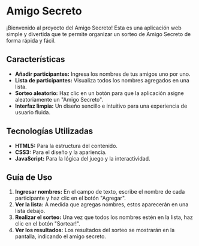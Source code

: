 # Amigo Secreto #

¡Bienvenido al proyecto del Amigo Secreto! Esta es una aplicación web simple y divertida que te permite organizar un sorteo de Amigo Secreto de forma rápida y fácil.

## Características

-   **Añadir participantes:** Ingresa los nombres de tus amigos uno por uno.
-   **Lista de participantes:** Visualiza todos los nombres agregados en una lista.
-   **Sorteo aleatorio:** Haz clic en un botón para que la aplicación asigne aleatoriamente un "Amigo Secreto".
-   **Interfaz limpia:** Un diseño sencillo e intuitivo para una experiencia de usuario fluida.

## Tecnologías Utilizadas

-   **HTML5:** Para la estructura del contenido.
-   **CSS3:** Para el diseño y la apariencia.
-   **JavaScript:** Para la lógica del juego y la interactividad.

## Guía de Uso

1.  **Ingresar nombres:** En el campo de texto, escribe el nombre de cada participante y haz clic en el botón "Agregar". 
2.  **Ver la lista:** A medida que agregas nombres, estos aparecerán en una lista debajo.
3.  **Realizar el sorteo:** Una vez que todos los nombres estén en la lista, haz clic en el botón "Sortear!". 
4.  **Ver los resultados:** Los resultados del sorteo se mostrarán en la pantalla, indicando el amigo secreto.
